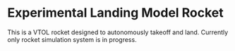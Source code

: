 # Experimental Landing Model Rocket

This is a VTOL rocket designed to autonomously takeoff and land.
Currently only rocket simulation system is in progress.

